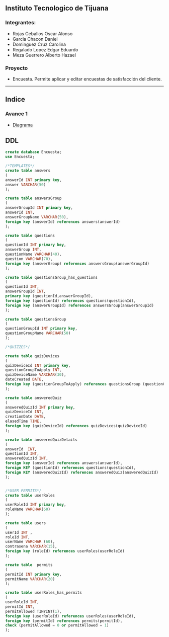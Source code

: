 ## Instituto Tecnologico de Tijuana

### Integrantes:
- Rojas Ceballos Oscar Alonso
- Garcia Chacon Daniel
- Dominguez Cruz Carolina
- Regalado Lopez Edgar Eduardo
- Meza Guerrero Alberto Hazael

### Proyecto
- Encuesta.
Permite aplicar y editar encuestas de satisfacción del cliente.

---

## Indice
### Avance 1
- [Diagrama](/imagenes/DiagramaV1.png)


## DDL
```SQL
create database Encuesta;
use Encuesta;

/*TEMPLATES*/
create table answers
(
answerId INT primary key,
answer VARCHAR(50)
);

create table answersGroup
(
answerGroupId INT primary key,
answerId INT,
answerGroupName VARCHAR(50),
foreign key (answerId) references answers(answerId)
);

create table questions
(
questionId INT primary key,
answerGroup INT,
questionName VARCHAR(40),
question VARCHAR(70),
foreign key (answerGroup) references answersGroup(answerGroupId)
);

create table questionsGroup_has_questions
(
questionId INT,
answerGroupId INT,
primary key (questionId,answerGroupId),
foreign key (questionId) references questions(questionId),
foreign key (answerGroupId) references answersGroup(answerGroupId)
);

create table questionsGroup
(
questionGroupId INT primary key,
questionGroupName VARCHAR(50)
);

/*QUIZZES*/

create table quizDevices
(
quizDeviceId INT primary key,
questionGroupToApply INT,
quizDeviceName VARCHAR(30),
dateCreated DATE,
foreign key (questionGroupToApply) references questionsGroup (questionGroupId)
);

create table answeredQuiz
(
answeredQuizId INT primary key,
quizDeviceId INT,
creationDate DATE,
elasedTime TIME,
foreign key (quizDeviceId) references quizDevices(quizDeviceId)
);

create table answeredQuizDetails
(
answerId  INT,
questionId INT,
answeredQuizId INT,
foreign key (answerId) references answers(answerId),
foreign KEY (questionId) references questions(questionId),
foreign KEY (answeredQuizId) references answeredQuiz(answeredQuizId)
);


/*USER PERMITS*/
create table userRoles
(
userRoleId INT primary key,
roleName VARCHAR(60)
);

create table users
(
userId INT ,
roleId INT,
userName VARCHAR (60),
contrasena VARCHAR(15),
foreign key (roleId) references userRoles(userRoleId)
);

create table  permits
(
permitId INT primary key,
permitName VARCHAR(20)
);

create table userRoles_has_permits
(
userRoleId INT,
permitId INT,
permitAllowed TINYINT(1),
foreign key (userRoleId) references userRoles(userRoleId),
foreign key (permitId) references permits(permitId),
check (permitAllowed = 0 or permitAllowed = 1)
);
```
